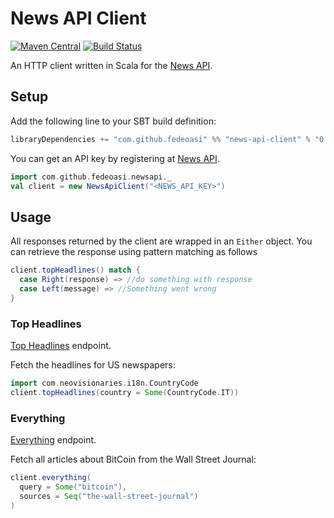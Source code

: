 # News API Client

[![Maven Central](https://maven-badges.herokuapp.com/maven-central/com.github.fedeoasi/news-api-client_2.12/badge.svg)](
https://maven-badges.herokuapp.com/maven-central/com.github.fedeoasi/news-api-client_2.12)
[![Build Status](https://travis-ci.org/fedeoasi/news-api-client.svg?branch=master)](https://travis-ci.org/fedeoasi/news-api-client)

An HTTP client written in Scala for the [News API](https://newsapi.org).

## Setup

Add the following line to your SBT build definition:

```scala
libraryDependencies += "com.github.fedeoasi" %% "news-api-client" % "0.1"
```

You can get an API key by registering at [News API](https://newsapi.org/account).

```scala
import com.github.fedeoasi.newsapi._
val client = new NewsApiClient("<NEWS_API_KEY>")
```

## Usage

All responses returned by the client are wrapped in an `Either` object. You can
retrieve the response using pattern matching as follows

```scala
client.topHeadlines() match {
  case Right(response) => //do something with response
  case Left(message) => //Something went wrong
}
```

### Top Headlines

[Top Headlines](https://newsapi.org/docs/endpoints/top-headlines) endpoint.


Fetch the headlines for US newspapers:

```scala
import com.neovisionaries.i18n.CountryCode
client.topHeadlines(country = Some(CountryCode.IT))
```



### Everything

[Everything](https://newsapi.org/docs/endpoints/everything) endpoint.


Fetch all articles about BitCoin from the Wall Street Journal:

```scala
client.everything(
  query = Some("bitcoin"),
  sources = Seq("the-wall-street-journal")
)
